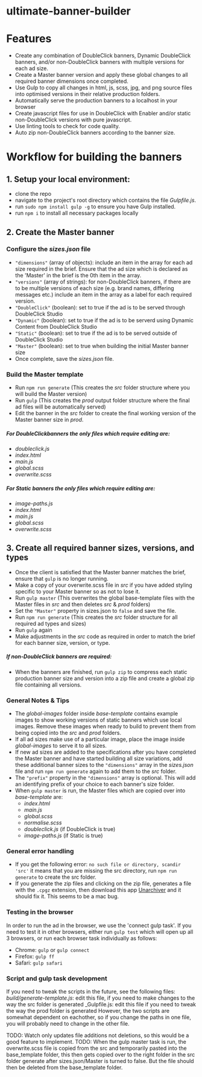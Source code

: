 # ultimate-banner-builder

# Features
- Create any combination of DoubleClick banners, Dynamic DoubleClick banners, and/or non-DoubleClick banners with multiple versions for each ad size. 
- Create a Master banner version and apply these global changes to all required banner dimensions once completed.
- Use Gulp to copy all changes in html, js, scss, jpg, and png source files into optimised versions in their relative production folders.
- Automatically serve the production banners to a localhost in your browser
- Create javascript files for use in DoubleClick with Enabler and/or static non-DoubleClick versions with pure javascript.
- Use linting tools to check for code quality.
- Auto zip non-DoubleClick banners according to the banner size.


# Workflow for building the banners

## 1. Setup your local environment:
- clone the repo
- navigate to the project's root directory which contains the file *Gulpfile.js*.
- run `sudo npm install gulp -g` to ensure you have Gulp installed.
- run `npm i` to install all necessary packages locally

## 2. Create the Master banner
### Configure the *sizes.json* file
- `"dimensions"` (array of objects): include an item in the array for each ad size required in the brief. Ensure that the ad size which is declared as the 'Master' in the brief is the 0th item in the array.
- `"versions"` (array of strings): for non-DoubleClick banners, if there are to be multiple versions of each size (e.g. brand names, differing messages etc.) include an item in the array as a label for each required version.
- `"DoubleClick"` (boolean): set to true if the ad is to be served through DoubleClick Studio
- `"Dynamic"` (boolean): set to true if the ad is to be serverd using Dynamic Content from DoubleClick Studio
- `"Static"` (boolean): set to true if the ad is to be served outside of DoubleClick Studio
- `"Master"` (boolean): set to true when building the initial Master banner size
- Once complete, save the *sizes.json* file.

### Build the Master template
- Run `npm run generate` (This creates the *src* folder structure where you will build the Master version)
- Run `gulp` (This creates the *prod* output folder structure where the final ad files will be automatically served)
- Edit the banner in the *src* folder to create the final working version of the Master banner size in *prod*. 

##### For DoubleClickbanners the only files which require editing are:
  - *doubleclick.js*
  - *index.html*
  - *main.js*
  - *global.scss* 
  - *overwrite.scss*

##### For Static banners the only files which require editing are:
  - *image-paths.js*
  - *index.html*
  - *main.js*
  - *global.scss* 
  - *overwrite.scss*

## 3. Create all required banner sizes, versions, and types 
- Once the client is satisfied that the Master banner matches the brief, ensure that `gulp` is no longer running. 
- Make a copy of your overwrite.scss file in *src* if you have added styling specific to your Master banner so as not to lose it. 
- Run `gulp master` (This overwrites the global base-template files with the Master files in *src* and then deletes *src* & *prod* folders)
- Set the `"Master"` property in sizes.json to `false` and save the file.
- Run `npm run generate` (This creates the *src* folder structure for all required ad types and sizes)
- Run `gulp` again 
- Make adjustments in the *src* code as required in order to match the brief for each banner size, version, or type. 

##### If non-DoubleClick banners are required:
- When the banners are finished, run `gulp zip` to compress each static production banner size and version into a zip file and create a global zip file containing all versions.

### General Notes & Tips
- The *global-images* folder inside *base-template* contains example images to show working versions of static banners which use local images. Remove these images when ready to build to prevent them from being copied into the *src* and *prod* folders.
- If all ad sizes make use of a particular image, place the image inside *global-images* to serve it to all sizes.
- If new ad sizes are added to the specifications after you have completed the Master banner and have started building all size variations, add these additional banner sizes to the `"dimensions"` array in the *sizes.json* file and run `npm run generate` again to add them to the *src* folder.
- The `"prefix"` property in the `"dimensions"` array is optional. This will add an identifying prefix of your choice to each banner's size folder.
- When `gulp master` is run, the Master files which are copied over into *base-template* are: 
  - *index.html*
  - *main.js*
  - *global.scss*
  - *normalise.scss*
  - *doubleclick.js* (if DoubleClick is true)
  - *image-paths.js* (if Static is true)

### General error handling

- If you get the following error: `no such file or directory, scandir 'src'` it means that you are missing the src directory, run `npm run generate` to create the src folder.
- If you generate the zip files and clicking on the zip file, generates a file with the `.cpgz` extension, then download this app [Unarchiver](https://itunes.apple.com/us/app/the-unarchiver/id425424353?mt=12) and it should fix it. This seems to be a mac bug.

### Testing in the browser

In order to run the ad in the browser, we use the 'connect gulp task'.
If you need to test it in other browsers, either run `gulp test` which will open up all 3 browsers, or run each browser task individually as follows:
- Chrome: `gulp` or `gulp connect`
- Firefox: `gulp ff` 
- Safari: `gulp safari`

### Script and gulp task development

If you need to tweak the scripts in the future, see the following files:
_build/generate-template.js_: edit this file, if you need to make changes to the way the src folder is generated
_Gulpfile.js: edit this file if you need to tweak the way the prod folder is generated
However, the two scripts are somewhat dependent on eachother, so if you change the paths in one file, you will probably need to change in the other file.

TODO: Watch only updates file additions not deletions, so this would be a good feature to implement.
TODO: When the gulp master task is run, the overwrite.scss file is copied from the src and temporarily pasted into the base_template folder, this then gets copied over to the right folder in the src folder generate after sizes.json/Master is turned to false. But the file should then be deleted from the base_template folder. 

